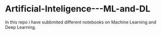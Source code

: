 # Artificial-Inteligence---ML-and-DL

In this repo i have subbmited different notebooks on Machine Learning and Deep Learning.
